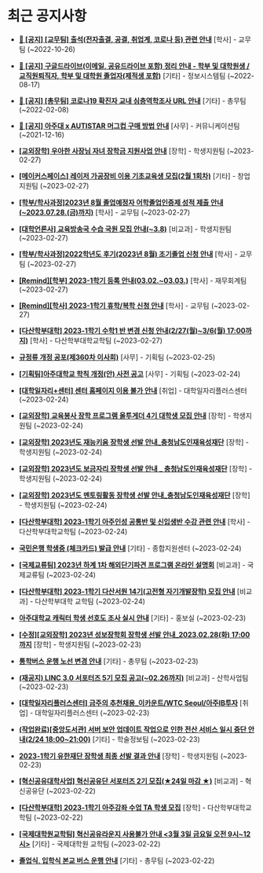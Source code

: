 # 최근 공지사항

* **[📌 [공지] [교무팀] 출석(전자출결, 공결, 취업계, 코로나 등) 관련 안내](http://ajou.ac.kr/kr/ajou/notice.do?mode=view&amp;articleNo=205552&amp;article.offset=0&amp;articleLimit=30)**
 [학사] - 교무팀 (~2022-10-26)

* **[📌 [공지] 구글드라이브(이메일, 공유드라이브 포함) 정리 안내 - 학부 및 대학원생 / 교직원퇴직자, 학부 및 대학원 졸업자(제적생 포함)](http://ajou.ac.kr/kr/ajou/notice.do?mode=view&amp;articleNo=202858&amp;article.offset=0&amp;articleLimit=30)**
 [기타] - 정보시스템팀 (~2022-08-17)

* **[📌 [공지] [총무팀] 코로나19 확진자 교내 심층역학조사 URL 안내](http://ajou.ac.kr/kr/ajou/notice.do?mode=view&amp;articleNo=180493&amp;article.offset=0&amp;articleLimit=30)**
 [기타] - 총무팀 (~2022-02-08)

* **[📌 [공지] 아주대 x AUTISTAR 머그컵 구매 방법 안내](http://ajou.ac.kr/kr/ajou/notice.do?mode=view&amp;articleNo=147976&amp;article.offset=0&amp;articleLimit=30)**
 [사무] - 커뮤니케이션팀 (~2021-12-16)

* **[[교외장학] 우아한 사장님 자녀 장학금 지원사업 안내](http://ajou.ac.kr/kr/ajou/notice.do?mode=view&amp;articleNo=211153&amp;article.offset=0&amp;articleLimit=30)**
 [장학] - 학생지원팀 (~2023-02-27)

* **[[메이커스페이스] 레이저 가공장비 이용 기초교육생 모집(2월 1회차)](http://ajou.ac.kr/kr/ajou/notice.do?mode=view&amp;articleNo=211152&amp;article.offset=0&amp;articleLimit=30)**
 [기타] - 창업지원팀 (~2023-02-27)

* **[[학부/학사과정]2023년 8월 졸업예정자 어학졸업인증제 성적 제출 안내(~2023.07.28.(금)까지)](http://ajou.ac.kr/kr/ajou/notice.do?mode=view&amp;articleNo=211149&amp;article.offset=0&amp;articleLimit=30)**
 [학사] - 교무팀 (~2023-02-27)

* **[[대학언론사] 교육방송국 수습 국원 모집 안내(~3.8)](http://ajou.ac.kr/kr/ajou/notice.do?mode=view&amp;articleNo=211147&amp;article.offset=0&amp;articleLimit=30)**
 [비교과] - 학생지원팀 (~2023-02-27)

* **[[학부/학사과정]2022학년도 후기(2023년 8월) 조기졸업 신청 안내](http://ajou.ac.kr/kr/ajou/notice.do?mode=view&amp;articleNo=211146&amp;article.offset=0&amp;articleLimit=30)**
 [학사] - 교무팀 (~2023-02-27)

* **[[Remind][학부] 2023-1학기 등록 안내(03.02.~03.03.)](http://ajou.ac.kr/kr/ajou/notice.do?mode=view&amp;articleNo=211145&amp;article.offset=0&amp;articleLimit=30)**
 [학사] - 재무회계팀 (~2023-02-27)

* **[[Remind][학사] 2023-1학기 휴학/복학 신청 안내](http://ajou.ac.kr/kr/ajou/notice.do?mode=view&amp;articleNo=211143&amp;article.offset=0&amp;articleLimit=30)**
 [학사] - 교무팀 (~2023-02-27)

* **[[다산학부대학] 2023-1학기 수학1 반 변경 신청 안내(2/27(월)~3/6(월) 17:00까지)](http://ajou.ac.kr/kr/ajou/notice.do?mode=view&amp;articleNo=211138&amp;article.offset=0&amp;articleLimit=30)**
 [학사] - 다산학부대학교학팀 (~2023-02-27)

* **[규정류 개정 공포(제360차 이사회)](http://ajou.ac.kr/kr/ajou/notice.do?mode=view&amp;articleNo=211125&amp;article.offset=0&amp;articleLimit=30)**
 [사무] - 기획팀 (~2023-02-25)

* **[[기획팀]아주대학교 학칙 개정(안) 사전 공고](http://ajou.ac.kr/kr/ajou/notice.do?mode=view&amp;articleNo=211124&amp;article.offset=0&amp;articleLimit=30)**
 [사무] - 기획팀 (~2023-02-24)

* **[[대학일자리+센터] 센터 홈페이지 이용 불가 안내](http://ajou.ac.kr/kr/ajou/notice.do?mode=view&amp;articleNo=211123&amp;article.offset=0&amp;articleLimit=30)**
 [취업] - 대학일자리플러스센터 (~2023-02-24)

* **[[교외장학] 교육봉사 장학 프로그램 올투게더 4기 대학생 모집 안내](http://ajou.ac.kr/kr/ajou/notice.do?mode=view&amp;articleNo=211120&amp;article.offset=0&amp;articleLimit=30)**
 [장학] - 학생지원팀 (~2023-02-24)

* **[[교외장학] 2023년도 재능키움 장학생 선발 안내_충청남도인재육성재단](http://ajou.ac.kr/kr/ajou/notice.do?mode=view&amp;articleNo=211119&amp;article.offset=0&amp;articleLimit=30)**
 [장학] - 학생지원팀 (~2023-02-24)

* **[[교외장학] 2023년도 보금자리 장학생 선발 안내 _ 충청남도인재육성재단](http://ajou.ac.kr/kr/ajou/notice.do?mode=view&amp;articleNo=211118&amp;article.offset=0&amp;articleLimit=30)**
 [장학] - 학생지원팀 (~2023-02-24)

* **[[교외장학] 2023년도 멘토링활동 장학생 선발 안내_충청남도인재육성재단](http://ajou.ac.kr/kr/ajou/notice.do?mode=view&amp;articleNo=211117&amp;article.offset=0&amp;articleLimit=30)**
 [장학] - 학생지원팀 (~2023-02-24)

* **[[다산학부대학] 2023-1학기 아주인성 공통반 및 신입생반 수강 관련 안내](http://ajou.ac.kr/kr/ajou/notice.do?mode=view&amp;articleNo=211113&amp;article.offset=0&amp;articleLimit=30)**
 [학사] - 다산학부대학교학팀 (~2023-02-24)

* **[국민은행 학생증 (체크카드) 발급 안내](http://ajou.ac.kr/kr/ajou/notice.do?mode=view&amp;articleNo=211102&amp;article.offset=0&amp;articleLimit=30)**
 [기타] - 종합지원센터 (~2023-02-24)

* **[[국제교류팀] 2023년 하계 1차 해외단기파견 프로그램 온라인 설명회](http://ajou.ac.kr/kr/ajou/notice.do?mode=view&amp;articleNo=211095&amp;article.offset=0&amp;articleLimit=30)**
 [비교과] - 국제교류팀 (~2023-02-24)

* **[[다산학부대학] 2023-1학기 다산서원 14기(고전형 자기개발장학) 모집 안내](http://ajou.ac.kr/kr/ajou/notice.do?mode=view&amp;articleNo=211089&amp;article.offset=0&amp;articleLimit=30)**
 [비교과] - 다산학부대학 교학팀 (~2023-02-24)

* **[아주대학교 캐릭터 학생 선호도 조사 실시 안내](http://ajou.ac.kr/kr/ajou/notice.do?mode=view&amp;articleNo=211085&amp;article.offset=0&amp;articleLimit=30)**
 [기타] - 홍보실 (~2023-02-23)

* **[[수정][교외장학] 2023년 성보장학회 장학생 선발 안내_2023.02.28(화) 17:00까지](http://ajou.ac.kr/kr/ajou/notice.do?mode=view&amp;articleNo=211082&amp;article.offset=0&amp;articleLimit=30)**
 [장학] - 학생지원팀 (~2023-02-23)

* **[통학버스 운행 노선 변경 안내](http://ajou.ac.kr/kr/ajou/notice.do?mode=view&amp;articleNo=211080&amp;article.offset=0&amp;articleLimit=30)**
 [기타] - 총무팀 (~2023-02-23)

* **[(재공지) LINC 3.0 서포터즈 5기 모집 공고(~02.26까지)](http://ajou.ac.kr/kr/ajou/notice.do?mode=view&amp;articleNo=211079&amp;article.offset=0&amp;articleLimit=30)**
 [비교과] - 산학사업팀 (~2023-02-23)

* **[[대학일자리플러스센터] 금주의 추천채용_이카운트/WTC Seoul/아주IB투자](http://ajou.ac.kr/kr/ajou/notice.do?mode=view&amp;articleNo=211077&amp;article.offset=0&amp;articleLimit=30)**
 [취업] - 대학일자리플러스센터 (~2023-02-23)

* **[(작업완료)[중앙도서관] 서버 보안 업데이트 작업으로 인한 전산 서비스 일시 중단 안내(2/24 18:00~21:00)](http://ajou.ac.kr/kr/ajou/notice.do?mode=view&amp;articleNo=211067&amp;article.offset=0&amp;articleLimit=30)**
 [기타] - 학술정보팀 (~2023-02-23)

* **[2023-1학기 유한재단 장학생 최종 선발 결과 안내](http://ajou.ac.kr/kr/ajou/notice.do?mode=view&amp;articleNo=211056&amp;article.offset=0&amp;articleLimit=30)**
 [장학] - 학생지원팀 (~2023-02-23)

* **[[혁신공유대학사업] 혁신공유단 서포터즈 2기 모집(★24일 마감 ★)](http://ajou.ac.kr/kr/ajou/notice.do?mode=view&amp;articleNo=211042&amp;article.offset=0&amp;articleLimit=30)**
 [비교과] - 혁신공유단 (~2023-02-22)

* **[[다산학부대학] 2023-1학기 아주강좌 수업 TA 학생 모집](http://ajou.ac.kr/kr/ajou/notice.do?mode=view&amp;articleNo=211034&amp;article.offset=0&amp;articleLimit=30)**
 [장학] - 다산학부대학교학팀 (~2023-02-22)

* **[[국제대학원교학팀] 혁신공유라운지 사용불가 안내 &lt;3월 3일 금요일 오전 9시~12시&gt;](http://ajou.ac.kr/kr/ajou/notice.do?mode=view&amp;articleNo=211023&amp;article.offset=0&amp;articleLimit=30)**
 [기타] - 국제대학원 교학팀 (~2023-02-22)

* **[졸업식, 입학식 본교 버스 운행 안내](http://ajou.ac.kr/kr/ajou/notice.do?mode=view&amp;articleNo=211012&amp;article.offset=0&amp;articleLimit=30)**
 [기타] - 총무팀 (~2023-02-22)
